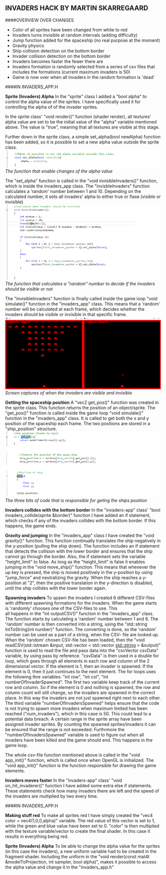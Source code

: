 INVADERS HACK BY MARTIN SKARREGAARD
---

####OVERVIEW OVER CHANGES
- Color of all sprites have been changed from white to red
- Invaders turns invisible at random intervals (adding difficulty)
- Jump function added for the spaceship (no real purpose at the moment)
- Gravity physics
- Ship collision detection on the bottom border
- Invader collision detection on the bottom border
- Invaders becomes faster the fewer there are
- Invaders formation is randomly selected from a series of csv files that includes the 
formations (current maximum invaders is 50)
- Game is now over when all invaders in the random formation is 'dead'


####IN INVADERS_APP.H


**Sprite (Invaders) Alpha**
In the "sprite" class I added a "bool alpha" to control the alpha value of the sprites. 
I have specifically used it for controlling the alpha of of the invader sprites.

In the sprite class' "void render()" function (shader render), all textures' alpha 
value are set to be the initial value of the "alpha" variable mentioned above. 
The value is "true", meaning that all textures are visible at this stage.

Further down in the sprite class, a simple set_alpha(bool newAlpha) function has been added, 
so it is possible to set a new alpha value outside the sprite class.
![Image SetAlph function](https://github.com/skarregaard89/octet/blob/master/octet/src/examples/example_invaderers/Images%20for%20Readme/SetAlpha.png)
*The function that enable changes of the alpha value*

The "set_alpha" function is called in the "void invisibleInvaders()" function, which is 
inside the invaders_app class. The "invisbleInvaders" function calculates a 'random' number 
between 1 and 10. Depending on the calculated number, it sets all invaders' alpha to either
true or flase (visible or invisible)
![Image invisibleInvaders function](https://github.com/skarregaard89/octet/blob/master/octet/src/examples/example_invaderers/Images%20for%20Readme/invisibleInvaders.png)
*The function that calculates a "random" number to decide if the invaders should be visible or not*

The "invisibleInvaders" function is finally called inside the game loop "void 
simulate()" function in the "invaders_app" class. This means that a 'random' number will be
calculated at each frame, which decides whether the invaders should be visible or invisible 
in that specific frame. 
![Image invaders become invisible](https://github.com/skarregaard89/octet/blob/master/octet/src/examples/example_invaderers/Images%20for%20Readme/InvadersGoInvisible.png)
*Screen captures of when the invaders are visible and invisible*

**Getting the spaceship position**
A "vec2 get_pos()" function was created in the sprite class. This function returns the
position of an object/sprite. The "get_pos()" function is called inside the game loop "void 
simulate()" function in the "invaders_app" class. It is called to get both the x and y 
position of the spaceship each frame. The two positions are stored in a "ship_position" 
structure. 
![Image Get position code](https://github.com/skarregaard89/octet/blob/master/octet/src/examples/example_invaderers/Images%20for%20Readme/getPosition.png)
*The three bits of code that is responsible for geting the ships position*

**Invaders collides with the bottom border**
In the "invaders-app" class' "bool invaders_collide(sprite &border)" function I have added
an if statement, which checks if any of the invaders collides with the bottom border. If
this happens, the game ends.



**Gravity and jumping**
In the "invaders_app" class I have created the "void gravity()" function. This function
continually translates the ship negatively in the y-position (pulling the ship down). The 
function includes an if statement that detects the collision with the lower border and 
ensures that the ship cannot go through the border. Also, the if statement sets the variable 
"height_limit" to false. 
As long as the "height_limit" is false it enables jumping in the "void move_ship()" function.
This means that whenever the up key is pressed, the ship is moved positively in the 
y-position by using "jump_force" and neutralizing the gravity. When the ship reaches a 
y-position at "2", then the positive translation in the y-direction is disabled, until the 
ship collides with the lower border again.



**Spawning invaders**
To spawn the invaders I created 6 different CSV-files with different spawning formations for
the invaders. When the game starts is 'randomly' chooses one of the CSV-files to use. This  
all happens in the "int outputCSV()" function in the "invaders_app" class. The function 
starts by calculating a 'random' number between 1 and 6. The 'random' number is then 
converted into a string, using the "std::string IntToString(int number)" function. The 
converting is done, so the 'random' number can be used as a part of a string, when the CSV-
file are looked up. 
When the 'random' chosen CSV-file has been loaded, then the "void readCSV(std::istream 
&input, std::vector < std::vector <std::string> > &output)" function is used to read the
file and pass data into the "csvVector csvData" variable, by using pass by reference.
"csvData" is then used in a double for loop, which goes through all elements in each row and 
column of the 2 dimensional vector. If the element is 1, then an invader is spawned.
If the element is 0, then it just continues to the next element. The for loops uses the 
following thre variables: "int row", "int col", "int numberOfInvaderSpawned". The first two
variable keep track of the current row and column. So if the element is 0 and nothing is 
spawned, the row and column count will still change, so the invaders are spawned in the 
correct place. In this way the invaders are not just spawned right next to each other. 
The third variable "numberOfInvadersSpawned" helps ensure that the code is not trying to
spawn more invaders when maximum limited has been reached ("num_invaders"), which in this 
case is 50. This could lead to a potential data breach. A certain range in the sprite array 
have been assigned invader sprites. By counting the spawned sprites/invaders it can be
ensured that the range is not exceeded. Furthrmore the "numberOfInvadersSpawned" variable is
used to figure out when all invaders have been killed and the game should end. This happens 
in the game loop.

The whole csv-file function mentioned above is called in the "void app_init()" function, 
which is called once when OpenGL is initialized. The "void app_init()" function is the 
function responsible for drawing the game elements. 



**Invaders moves faster**
In the "invaders-app" class' "void on_hit_invaderer()" function I have added some extra else
if statements. These statements check how many invaders there are left and the speed of the
invaders are multiplied by two every time.


####IN INVADERS_APP.H


**Making stuff red**
To make all sprites red I have simply created the "vec4 color = vec4(1,0,0,alpha)" variable.
The red value of this vector is set to 1, while the green and blue value have been set to
0. "color" is then multiplied with the texture variable/vector to create the final shader.
In this case it results in everything being red. 



**Sprite (Invaders) Alpha**
To be able to change the alpha value for the sprites (in this case the invaders), a new 
uniform variable had to be created in the fragment shader. Including the uniform in the
"void render(const mat4t &modelToProjection, int sampler, bool alpha)", makes it possible 
to access the alpha value and change it in the "invaders_app.h"
